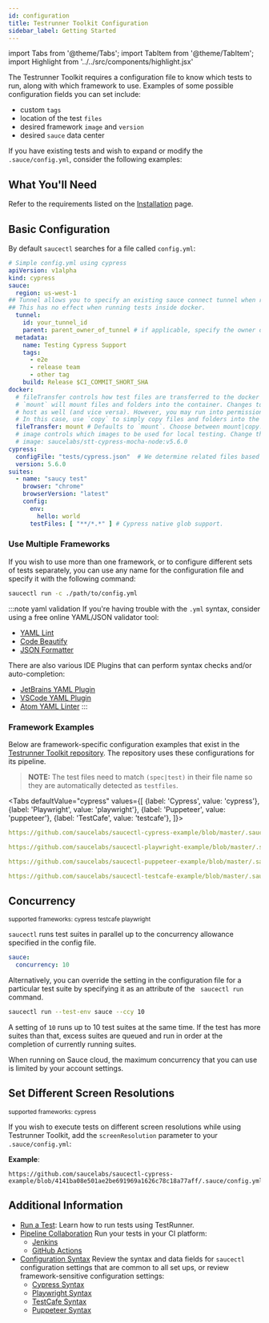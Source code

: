 ```yaml
---
id: configuration
title: Testrunner Toolkit Configuration
sidebar_label: Getting Started
---
```


import Tabs from '@theme/Tabs';
import TabItem from '@theme/TabItem';
import Highlight from '../../src/components/highlight.jsx'

The Testrunner Toolkit requires a configuration file to know which tests to run, along with which framework to use. Examples of some possible configuration fields you can set include:

* custom `tags`
* location of the test `files`
* desired framework `image` and `version`
* desired `sauce` data center

If you have existing tests and wish to expand or modify the `.sauce/config.yml`, consider the following examples:

## What You'll Need

Refer to the requirements listed on the [Installation](/testrunner-toolkit/installation) page.

## Basic Configuration

By default `saucectl` searches for a file called `config.yml`:

```yaml
# Simple config.yml using cypress
apiVersion: v1alpha
kind: cypress
sauce:
  region: us-west-1
## Tunnel allows you to specify an existing sauce connect tunnel when running cypress inside the Sauce cloud.
## This has no effect when running tests inside docker.
  tunnel:
    id: your_tunnel_id
    parent: parent_owner_of_tunnel # if applicable, specify the owner of the tunnel
  metadata:
    name: Testing Cypress Support
    tags:
      - e2e
      - release team
      - other tag
    build: Release $CI_COMMIT_SHORT_SHA
docker:
  # fileTransfer controls how test files are transferred to the docker container before tests are run (choice: mount|copy).
  # `mount` will mount files and folders into the container. Changes to these files and folders will be reflected on the
  # host as well (and vice versa). However, you may run into permission issues depending on your docker or host settings.
  # In this case, use `copy` to simply copy files and folders into the container without altering the originals.
  fileTransfer: mount # Defaults to `mount`. Choose between mount|copy.
  # image controls which images to be used for local testing. Change this value is you want to use a custom image.
  # image: saucelabs/stt-cypress-mocha-node:v5.6.0
cypress:
  configFile: "tests/cypress.json"  # We determine related files based on the location of the config file.
  version: 5.6.0
suites:
  - name: "saucy test"
    browser: "chrome"
    browserVersion: "latest"
    config:
      env:
        hello: world
      testFiles: [ "**/*.*" ] # Cypress native glob support.
```

### Use Multiple Frameworks

If you wish to use more than one framework, or to configure different sets of tests separately, you can use any name for the configuration file and specify it with the following command:

```bash
saucectl run -c ./path/to/config.yml
```

:::note yaml validation
If you're having trouble with the `.yml` syntax, consider using a free online YAML/JSON validator tool:
* [YAML Lint](http://www.yamllint.com/)
* [Code Beautify](https://codebeautify.org/yaml-validator)
* [JSON Formatter](https://jsonformatter.org/yaml-validator)

There are also various IDE Plugins that can perform syntax checks and/or auto-completion:

* [JetBrains YAML Plugin](https://plugins.jetbrains.com/plugin/13126-yaml)
* [VSCode YAML Plugin](https://marketplace.visualstudio.com/items?itemName=redhat.vscode-yaml)
* [Atom YAML Linter](https://atom.io/packages/linter-js-yaml)
:::

### Framework Examples

Below are framework-specific configuration examples that exist in the [Testrunner Toolkit repository](https://github.com/saucelabs/testrunner-toolkit/tree/master/.sauce). The repository uses these configurations for its pipeline.

>
> **NOTE:** The test files need to match `(spec|test)` in their file name so they are automatically detected as `testfiles`.
>

<Tabs
  defaultValue="cypress"
  values={[
    {label: 'Cypress', value: 'cypress'},
    {label: 'Playwright', value: 'playwright'},
    {label: 'Puppeteer', value: 'puppeteer'},
    {label: 'TestCafe', value: 'testcafe'},
  ]}>

<TabItem value="cypress">

```yaml reference
https://github.com/saucelabs/saucectl-cypress-example/blob/master/.sauce/config.yml
```

</TabItem>
<TabItem value="playwright">

```yaml reference
https://github.com/saucelabs/saucectl-playwright-example/blob/master/.sauce/config.yml
```

</TabItem>
<TabItem value="puppeteer">

```yaml reference
https://github.com/saucelabs/saucectl-puppeteer-example/blob/master/.sauce/config.yml
```

</TabItem>
<TabItem value="testcafe">

```yaml reference
https://github.com/saucelabs/saucectl-testcafe-example/blob/master/.sauce/config.yml
```

</TabItem>
</Tabs>

## Concurrency
<p><small>supported frameworks: <Highlight color="#25c2a0">cypress</Highlight> <Highlight color="#25c2a0">testcafe</Highlight> <Highlight color="#25c2a0">playwright</Highlight></small></p>

`saucectl` runs test suites in parallel up to the concurrency allowance specified in the config file.

```yaml
sauce:
  concurrency: 10
```

Alternatively, you can override the setting in the configuration file for a particular test suite by specifying it as an attribute of the ` saucectl run` command.

```bash
saucectl run --test-env sauce --ccy 10
```

A setting of `10` runs up to 10 test suites at the same time. If the test has more suites than that, excess suites are queued and run in order at the completion of currently running suites.

When running on Sauce cloud, the maximum concurrency that you can use is limited by your account settings.

## Set Different Screen Resolutions

<p><small>supported frameworks: <Highlight color="#25c2a0">cypress</Highlight></small></p>

If you wish to execute tests on different screen resolutions while using Testrunner Toolkit, add the `screenResolution` parameter to your `.sauce/config.yml`:

__Example__:

```reference
https://github.com/saucelabs/saucectl-cypress-example/blob/4141ba08e501ae2be691969a1626c78c18a77aff/.sauce/config.yml
```

## Additional Information

* [Run a Test](/testrunner-toolkit/running-tests): Learn how to run tests using TestRunner.
* [Pipeline Collaboration](/testrunner-toolkit/integrations) Run your tests in your CI platform:  
    * [Jenkins](/testrunner-toolkit/integrations/jenkins)
    * [GitHub Actions](/testrunner-toolkit/integrations/github-actions)
* [Configuration Syntax](/testrunner-toolkit/configuration/common-syntax) Review the syntax and data fields for `saucectl` configuration settings that are common to all set ups, or review framework-sensitive configuration settings:
    * [Cypress Syntax](/testrunner-toolkit/configuration/cypress)
    * [Playwright Syntax](/testrunner-toolkit/configuration/playwright)
    * [TestCafe Syntax](/testrunner-toolkit/configuration/testcafe)
    * [Puppeteer Syntax](/testrunner-toolkit/configuration/puppeteer)
